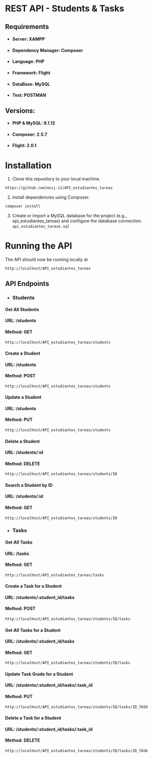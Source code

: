 #   REST API - Students & Tasks


##  Requirements
*   #### Server: XAMPP
*   #### Dependency Manager: Composer
*   #### Language: PHP
*   #### Framework: Flight
*   #### DataBase: MySQL
*   #### Test: POSTMAN

##  Versions:
*   ####    PHP & MySQL: 8.1.12
*   ####    Composer: 2.5.7
*   ####    Flight: 2.0.1


# Installation

1. Clone this repository to your local machine.
```sh
https://github.com/mssj-11/API_estudiantes_tareas
```
2. Install dependencies using Composer.
```sh
composer install
```
3. Create or Import a MySQL database for the project (e.g., api_estudiantes_tareas) and configure the database connection.
`api_estudiantes_tareas.sql`


# Running the API
The API should now be running locally at
```sh
http://localhost/API_estudiantes_tareas
```

##  API Endpoints
*   ###  Students
#### Get All Students
#### URL: /students
#### Method: GET
```sh
http://localhost/API_estudiantes_tareas/students
```

#### Create a Student
#### URL: /students
#### Method: POST
```sh
http://localhost/API_estudiantes_tareas/students
```


#### Update a Student
#### URL: /students
#### Method: PUT
```sh
http://localhost/API_estudiantes_tareas/students
```


#### Delete a Student
#### URL: /students/:id
#### Method: DELETE
```sh
http://localhost/API_estudiantes_tareas/students/ID
```


#### Search a Student by ID
#### URL: /students/:id
#### Method: GET
```sh
http://localhost/API_estudiantes_tareas/students/ID
```



*   ### Tasks
#### Get All Tasks
#### URL: /tasks
#### Method: GET
```sh
http://localhost/API_estudiantes_tareas/tasks
```

#### Create a Task for a Student
#### URL: /students/:student_id/tasks
#### Method: POST
```sh
http://localhost/API_estudiantes_tareas/students/ID/tasks
```

#### Get All Tasks for a Student
#### URL: /students/:student_id/tasks
#### Method: GET
```sh
http://localhost/API_estudiantes_tareas/students/ID/tasks
```

#### Update Task Grade for a Student
#### URL: /students/:student_id/tasks/:task_id
#### Method: PUT
```sh
http://localhost/API_estudiantes_tareas/students/ID/tasks/ID_TASK
```

#### Delete a Task for a Student
#### URL: /students/:student_id/tasks/:task_id
#### Method: DELETE
```sh
http://localhost/API_estudiantes_tareas/students/ID/tasks/ID_TASK
```